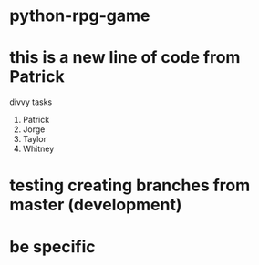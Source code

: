 # python-rpg-game

# this is a new line of code from Patrick

divvy tasks

1. Patrick
2. Jorge
3. Taylor
4. Whitney

# testing creating branches from master (development)

# be specific
